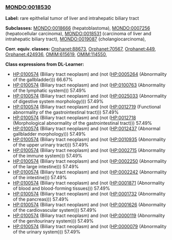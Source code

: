 
### [MONDO:0018530](http://purl.obolibrary.org/obo/MONDO_0018530)
**Label:** rare epithelial tumor of liver and intrahepatic biliary tract

**Subclasses:** [MONDO:0018666](http://purl.obolibrary.org/obo/MONDO_0018666) (hepatoblastoma), [MONDO:0007256](http://purl.obolibrary.org/obo/MONDO_0007256) (hepatocellular carcinoma), [MONDO:0018531](http://purl.obolibrary.org/obo/MONDO_0018531) (carcinoma of liver and intrahepatic biliary tract), [MONDO:0019087](http://purl.obolibrary.org/obo/MONDO_0019087) (cholangiocarcinoma), 

**Corr. equiv. classes:** [Orphanet:88673](http://www.orpha.net/ORDO/Orphanet_88673), [Orphanet:70567](http://www.orpha.net/ORDO/Orphanet_70567), [Orphanet:449](http://www.orpha.net/ORDO/Orphanet_449), [Orphanet:424936](http://www.orpha.net/ORDO/Orphanet_424936), [OMIM:615619](http://purl.obolibrary.org/obo/OMIM_615619), [OMIM:114550](http://purl.obolibrary.org/obo/OMIM_114550), 

**Class expressions from DL-Learner:**

- [HP:0100574](http://purl.obolibrary.org/obo/HP_0100574) (Biliary tract neoplasm) and (not ([HP:0005264](http://purl.obolibrary.org/obo/HP_0005264) (Abnormality of the gallbladder))) 66.67%
- [HP:0100574](http://purl.obolibrary.org/obo/HP_0100574) (Biliary tract neoplasm) and (not ([HP:0100763](http://purl.obolibrary.org/obo/HP_0100763) (Abnormality of the lymphatic system))) 57.49%
- [HP:0100574](http://purl.obolibrary.org/obo/HP_0100574) (Biliary tract neoplasm) and (not ([HP:0025033](http://purl.obolibrary.org/obo/HP_0025033) (Abnormality of digestive system morphology))) 57.49%
- [HP:0100574](http://purl.obolibrary.org/obo/HP_0100574) (Biliary tract neoplasm) and (not ([HP:0012719](http://purl.obolibrary.org/obo/HP_0012719) (Functional abnormality of the gastrointestinal tract))) 57.49%
- [HP:0100574](http://purl.obolibrary.org/obo/HP_0100574) (Biliary tract neoplasm) and (not ([HP:0012718](http://purl.obolibrary.org/obo/HP_0012718) (Morphological abnormality of the gastrointestinal tract))) 57.49%
- [HP:0100574](http://purl.obolibrary.org/obo/HP_0100574) (Biliary tract neoplasm) and (not ([HP:0012437](http://purl.obolibrary.org/obo/HP_0012437) (Abnormal gallbladder morphology))) 57.49%
- [HP:0100574](http://purl.obolibrary.org/obo/HP_0100574) (Biliary tract neoplasm) and (not ([HP:0010935](http://purl.obolibrary.org/obo/HP_0010935) (Abnormality of the upper urinary tract))) 57.49%
- [HP:0100574](http://purl.obolibrary.org/obo/HP_0100574) (Biliary tract neoplasm) and (not ([HP:0002715](http://purl.obolibrary.org/obo/HP_0002715) (Abnormality of the immune system))) 57.49%
- [HP:0100574](http://purl.obolibrary.org/obo/HP_0100574) (Biliary tract neoplasm) and (not ([HP:0002250](http://purl.obolibrary.org/obo/HP_0002250) (Abnormality of the large intestine))) 57.49%
- [HP:0100574](http://purl.obolibrary.org/obo/HP_0100574) (Biliary tract neoplasm) and (not ([HP:0002242](http://purl.obolibrary.org/obo/HP_0002242) (Abnormality of the intestine))) 57.49%
- [HP:0100574](http://purl.obolibrary.org/obo/HP_0100574) (Biliary tract neoplasm) and (not ([HP:0001871](http://purl.obolibrary.org/obo/HP_0001871) (Abnormality of blood and blood-forming tissues))) 57.49%
- [HP:0100574](http://purl.obolibrary.org/obo/HP_0100574) (Biliary tract neoplasm) and (not ([HP:0001732](http://purl.obolibrary.org/obo/HP_0001732) (Abnormality of the pancreas))) 57.49%
- [HP:0100574](http://purl.obolibrary.org/obo/HP_0100574) (Biliary tract neoplasm) and (not ([HP:0001626](http://purl.obolibrary.org/obo/HP_0001626) (Abnormality of the cardiovascular system))) 57.49%
- [HP:0100574](http://purl.obolibrary.org/obo/HP_0100574) (Biliary tract neoplasm) and (not ([HP:0000119](http://purl.obolibrary.org/obo/HP_0000119) (Abnormality of the genitourinary system))) 57.49%
- [HP:0100574](http://purl.obolibrary.org/obo/HP_0100574) (Biliary tract neoplasm) and (not ([HP:0000079](http://purl.obolibrary.org/obo/HP_0000079) (Abnormality of the urinary system))) 57.49%


